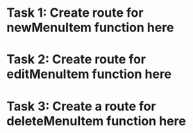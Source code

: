 # Task 1: Create route for newMenuItem function here

# Task 2: Create route for editMenuItem function here

# Task 3: Create a route for deleteMenuItem function here

